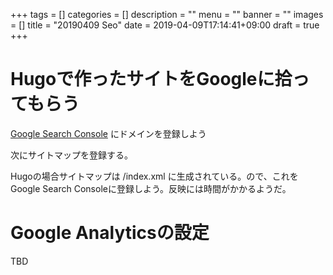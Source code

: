 +++
tags = []
categories = []
description = ""
menu = ""
banner = ""
images = []
title = "20190409 Seo"
date = 2019-04-09T17:14:41+09:00
draft = true
+++

# Hugoで作ったサイトをGoogleに拾ってもらう

[Google Search Console](https://search.google.com/search-console/about) にドメインを登録しよう

次にサイトマップを登録する。

Hugoの場合サイトマップは /index.xml に生成されている。ので、これをGoogle Search Consoleに登録しよう。反映には時間がかかるようだ。

# Google Analyticsの設定
TBD

<!--more-->
